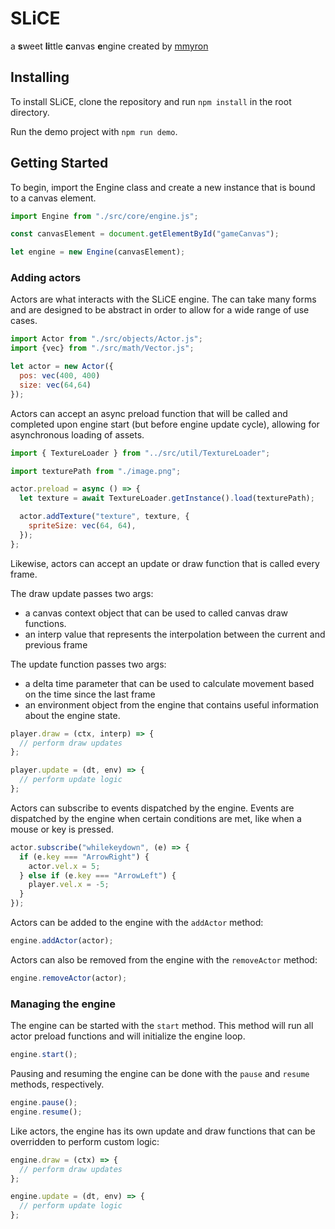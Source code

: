 # SLiCE

a **s**weet **li**ttle **c**anvas **e**ngine created by [mmyron](https://mmyron.com)

## Installing

To install SLiCE, clone the repository and run `npm install` in the root directory.

Run the demo project with `npm run demo`.

## Getting Started

To begin, import the Engine class and create a new instance that is bound to a canvas element.

```javascript
import Engine from "./src/core/engine.js";

const canvasElement = document.getElementById("gameCanvas");

let engine = new Engine(canvasElement);
```

### Adding actors

Actors are what interacts with the SLiCE engine. The can take many forms and are designed to be abstract in order to allow for a wide range of use cases.

```javascript
import Actor from "./src/objects/Actor.js";
import {vec} from "./src/math/Vector.js";

let actor = new Actor({
  pos: vec(400, 400)
  size: vec(64,64)
});
```

Actors can accept an async preload function that will be called and completed upon engine start (but before engine update cycle), allowing for asynchronous loading of assets.

```javascript
import { TextureLoader } from "../src/util/TextureLoader";

import texturePath from "./image.png";

actor.preload = async () => {
  let texture = await TextureLoader.getInstance().load(texturePath);

  actor.addTexture("texture", texture, {
    spriteSize: vec(64, 64),
  });
};
```

Likewise, actors can accept an update or draw function that is called every frame.

The draw update passes two args:

- a canvas context object that can be used to called canvas draw functions.
- an interp value that represents the interpolation between the current and previous frame

The update function passes two args:

- a delta time parameter that can be used to calculate movement based on the time since the last frame
- an environment object from the engine that contains useful information about the engine state.

```javascript
player.draw = (ctx, interp) => {
  // perform draw updates
};

player.update = (dt, env) => {
  // perform update logic
};
```

Actors can subscribe to events dispatched by the engine. Events are dispatched by the engine when certain conditions are met, like when a mouse or key is pressed.

```javascript
actor.subscribe("whilekeydown", (e) => {
  if (e.key === "ArrowRight") {
    actor.vel.x = 5;
  } else if (e.key === "ArrowLeft") {
    player.vel.x = -5;
  }
});
```

Actors can be added to the engine with the `addActor` method:

```javascript
engine.addActor(actor);
```

Actors can also be removed from the engine with the `removeActor` method:

```javascript
engine.removeActor(actor);
```

### Managing the engine

The engine can be started with the `start` method. This method will run all actor preload functions and will initialize the engine loop.

```javascript
engine.start();
```

Pausing and resuming the engine can be done with the `pause` and `resume` methods, respectively.

```javascript
engine.pause();
engine.resume();
```

Like actors, the engine has its own update and draw functions that can be overridden to perform custom logic:

```javascript
engine.draw = (ctx) => {
  // perform draw updates
};

engine.update = (dt, env) => {
  // perform update logic
};
```

